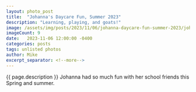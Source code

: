 ```yaml
---
layout: photo_post
title:  "Johanna's Daycare Fun, Summer 2023"
description: "Learning, playing, and goats!"
image: /assets/img/posts/2023/11/06/johanna-daycare-fun-summer-2023/johanna-daycare-fun-summer-2023-preview.jpg
imageCount: 9
date:   2023-11-06 12:00:00 -0400
categories: posts
tags: unlisted photos
author: Mike
excerpt_separator: <!--more-->
---
```


{{ page.description }} <!--more--> Johanna had so much fun with her school friends this Spring and summer.
